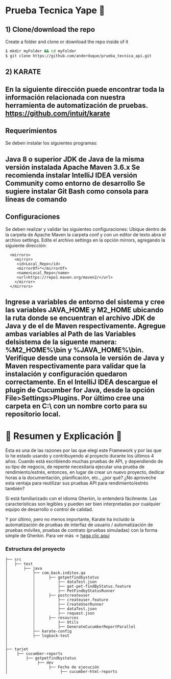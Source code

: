 # Prueba Tecnica Yape 🚀
## 1) Clone/download the repo
Create a folder and clone or download the repo inside of it
```bash
$ mkdir myFolder && cd myFolder
$ git clone https://github.com/anderduque/prueba_tecnica_api.git
```
## 2) KARATE
En la siguiente dirección puede encontrar toda la información relacionada con nuestra herramienta de automatización de pruebas.
https://github.com/intuit/karate
---
## Requerimientos
Se deben instalar los siguientes programas:

Java 8 o superior
JDK de Java de la misma versión instalada
Apache Maven 3.6.x
Se recomienda instalar IntelliJ IDEA versión Community como entorno de desarrollo
Se sugiere instalar Git Bash como consola para líneas de comando
---
## Configuraciones
Se deben realizar y validar las siguientes configuraciones:
Ubique dentro de la carpeta de Apache Maven la carpeta conf y con un editor de texto abra el archivo settings.
Edite el archivo settings en la opción mirrors, agregando la siguiente dirección:
```
  <mirrors>
    <mirror>
     <id>Local_Repo</id>
     <mirrorOf>*</mirrorOf>
     <name>Local_Repo</name>
     <url>https://repo1.maven.org/maven2/</url>
    </mirror>
  </mirrors>
```
Ingrese a variables de entorno del sistema y cree las variables **JAVA_HOME** y **M2_HOME** ubicando la ruta
donde se encuentran el archivo JDK de Java y de el de Maven respectivamente.
Agregue ambas variables al Path de las Variables delsistema de la siguente manera: **%M2_HOME%\bin** y **%JAVA_HOME%\bin**.
Verifique desde una consola le versión de Java y Maven respectivamente para validar que la instalación y configuración
quedaron correctamente.
En el IntelliJ IDEA descargue el plugin de **Cucumber for Java**, desde la opción File>Settings>Plugins.
Por último cree una carpeta en C:\ con un nombre corto para su repositorio local.
---

# 🥒 Resumen y Explicación 🥒 

Esta es una de las razones por las que elegí este Framework y por las que lo he estado usando y contribuyendo al proyecto durante los últimos 4 años. Cuando está escribiendo muchas pruebas de API, y dependiendo de su tipo de negocio, de repente necesitaría ejecutar una prueba de rendimiento/estrés, entonces, en lugar de crear un nuevo proyecto, dedicar horas a la documentación, planificación, etc., ¿por qué? ¿No aproveche esta ventaja para reutilizar sus pruebas API para rendimiento/estrés también?

Si está familiarizado con el idioma Gherkin, lo entenderá fácilmente. Las características son legibles y pueden ser bien interpretadas por cualquier equipo de desarrollo o control de calidad.

Y por último, pero no menos importante, Karate ha incluido la automatización de pruebas de interfaz de usuario / automatización de pruebas móviles, pruebas de contrato (pruebas simuladas) con la forma simple de Gherkin. Para ver más -> [haga clic aquí](https://github.com/karatelabs/karate)

### Estructura del proyecto

    ├── src
    │   ├── test
    │       ├── java
    │           ├── com.back.inditex.qa
    │           │      ├── getpetfindbystatus
    │           │          ├── dataTest.json
    │           │          ├── get-pet-findByStatus.feature
    │           │          ├── PetFindbyStatusRunner
    │           │      ├── postcreateuser
    │           │          ├── createuser.feature
    │           │          ├── CreateUserRunner
    │           │          ├── dataTest.json
    │           │          ├── request.json
    │           │      ├── resources
    │           │          ├── Utils
    │           │          ├── GenerateCucumberReportParallel
    │           ├── karate-config
    │           ├── logback-test
    │     
    │
    ├── tarjet
    │    ├── cucumber-reports
    │        ├── getpetfindbystatus
    │             ├── dev
    │                  ├── Fecha de ejecución
    │                       ├── cucumber-html-reports